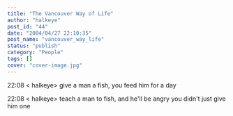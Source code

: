 ```yaml
---
title: "The Vancouver Way of Life"
author: "halkeye"
post_id: "44"
date: "2004/04/27 22:10:35"
post_name: "vancouver_way_life"
status: "publish"
category: "People"
tags: []
cover: "cover-image.jpg"
---
```


22:08 &lt; halkeye&gt; give a man a fish, you feed him for a day  

22:08 &lt; halkeye&gt; teach a man to fish, and he'll be angry you didn't just give him one
